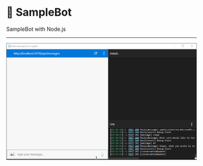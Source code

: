 # 🤖 SampleBot
SampleBot with Node.js
***
![Alt Text](https://github.com/ofuen/SampleBot/blob/master/screenshot/2018-10-03_19-40-50.gif)
